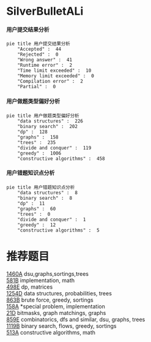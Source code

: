 # SilverBulletALi

<!-- tabs:start -->



#### **用户提交结果分析**

```mermaid
pie title 用户提交结果分析
    "Accepted" :  44
    "Rejected" :  0
    "Wrong answer" :  41
    "Runtime error" :  2
    "Time limit exceeded" :  10
    "Memory limit exceeded" :  0
    "Compilation error" :  2
    "Partial" :  0
```

#### **用户做题类型偏好分析**

```mermaid
pie title 用户做题类型偏好分析
    "data structures" :  226
    "binary search" :  202
    "dp" :  128
    "graphs" :  158
    "trees" :  235
    "divide and conquer" :  119
    "greedy" :  1006
    "constructive algorithms" :  458
```
#### **用户错题知识点分析**

```mermaid
pie title 用户错题知识点分析
    "data structures" :  8
    "binary search" :  8
    "dp" :  11
    "graphs" :  60
    "trees" :  0
    "divide and conquer" :  1
    "greedy" :  12
    "constructive algorithms" :  5
```



<!-- tabs:end -->
# 推荐题目
[1460A](https://codeforces.com/contest/1460/problem/A)		dsu,graphs,sortings,trees		  
[581B](https://codeforces.com/contest/581/problem/B)		implementation,
                        math		  
[498E](https://codeforces.com/contest/498/problem/E)		dp,
                        matrices		  
[1254D](https://codeforces.com/contest/1254/problem/D)		data structures,
                        probabilities,
                        trees		  
[863B](https://codeforces.com/contest/863/problem/B)		brute force,
                        greedy,
                        sortings		  
[158A](https://codeforces.com/contest/158/problem/A)		*special problem,
                        implementation		  
[21D](https://codeforces.com/contest/21/problem/D)		bitmasks,
                        graph matchings,
                        graphs		  
[859E](https://codeforces.com/contest/859/problem/E)		combinatorics,
                        dfs and similar,
                        dsu,
                        graphs,
                        trees		  
[1119B](https://codeforces.com/contest/1119/problem/B)		binary search,
                        flows,
                        greedy,
                        sortings		  
[513A](https://codeforces.com/contest/513/problem/A)		constructive algorithms,
                        math		  
